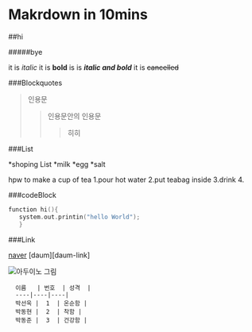 # Makrdown in 10mins

##hi

#####bye

it is *italic*
it is **bold**
is is ***italic and bold***
it is ~~cancelled~~


###Blockquotes

>인용문
>>인용문안의 인용문
>>>히히

###List

*shoping List
*milk
*egg
*salt


hpw to make a cup of tea
1.pour hot water
2.put teabag inside
3.drink
4.

###codeBlock

```cpp
function hi(){
   system.out.printin("hello World");
   }
```
   
   
   ###Link
   
   [naver](https://www.naver.com)
   [daum][daum-link]
   
   ![아두이노 그림](https://upload.wikimedia.org/wikipedia/commons/thumb/3/38/Arduino_Uno_-_R3.jpg/220px-Arduino_Uno_-_R3.jpg)
   
   
      이름   | 번호  | 성격  |
      ----|----|----|
      박선욱 |  1  | 온순함 |
      박동현 |  2  | 착함 |
      박동준 |  3  | 건강함 |
    
   
